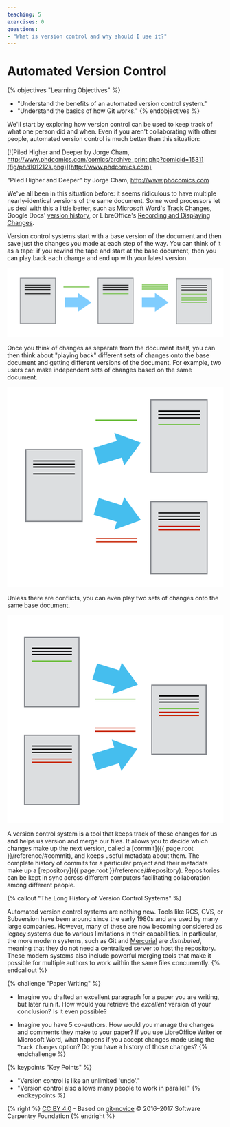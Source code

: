 ```yaml
---
teaching: 5
exercises: 0
questions:
- "What is version control and why should I use it?"
---
```

# Automated Version Control

{% objectives "Learning Objectives" %}
- "Understand the benefits of an automated version control system."
- "Understand the basics of how Git works."
{% endobjectives %}

We'll start by exploring how version control can be used
to keep track of what one person did and when.
Even if you aren't collaborating with other people,
automated version control is much better than this situation:

[![Piled Higher and Deeper by Jorge Cham, http://www.phdcomics.com/comics/archive_print.php?comicid=1531](fig/phd101212s.png)](http://www.phdcomics.com)

"Piled Higher and Deeper" by Jorge Cham, http://www.phdcomics.com

We've all been in this situation before: it seems ridiculous to have
multiple nearly-identical versions of the same document. Some word
processors let us deal with this a little better, such as Microsoft
Word's [Track Changes](https://support.office.com/en-us/article/Track-changes-in-Word-197ba630-0f5f-4a8e-9a77-3712475e806a), Google Docs' [version
history](https://support.google.com/docs/answer/190843?hl=en), or LibreOffice's [Recording and Displaying Changes](https://help.libreoffice.org/Common/Recording_and_Displaying_Changes).

Version control systems start with a base version of the document and
then save just the changes you made at each step of the way. You can
think of it as a tape: if you rewind the tape and start at the base
document, then you can play back each change and end up with your
latest version.

![Changes Are Saved Sequentially](fig/play-changes.svg)

Once you think of changes as separate from the document itself, you
can then think about "playing back" different sets of changes onto the
base document and getting different versions of the document. For
example, two users can make independent sets of changes based on the
same document.

![Different Versions Can be Saved](fig/versions.svg)

Unless there are conflicts, you can even play two sets of changes onto the same base document.

![Multiple Versions Can be Merged](fig/merge.svg)

A version control system is a tool that keeps track of these changes for us and
helps us version and merge our files. It allows you to
decide which changes make up the next version, called a
[commit]({{ page.root }}/reference/#commit), and keeps useful metadata about them. The
complete history of commits for a particular project and their metadata make up
a [repository]({{ page.root }}/reference/#repository). Repositories can be kept in sync
across different computers facilitating collaboration among different people.

{% callout "The Long History of Version Control Systems" %}

Automated version control systems are nothing new.
Tools like RCS, CVS, or Subversion have been around since the early 1980s and are used by many large companies.
However, many of these are now becoming considered as legacy systems due to various limitations in their capabilities.
In particular, the more modern systems, such as Git and [Mercurial](http://swcarpentry.github.io/hg-novice/)
are *distributed*, meaning that they do not need a centralized server to host the repository.
These modern systems also include powerful merging tools that make it possible for multiple authors to work within
the same files concurrently.
{% endcallout %}

{% challenge "Paper Writing" %}

*   Imagine you drafted an excellent paragraph for a paper you are writing, but later ruin it. How would you retrieve
    the *excellent* version of your conclusion? Is it even possible?

*   Imagine you have 5 co-authors. How would you manage the changes and comments they make to your paper?
    If you use LibreOffice Writer or Microsoft Word, what happens if you accept changes made using the
    `Track Changes` option? Do you have a history of those changes?
{% endchallenge %}


{% keypoints "Key Points" %}
- "Version control is like an unlimited 'undo'."
- "Version control also allows many people to work in parallel."
{% endkeypoints %}

{% right %} [CC BY 4.0](https://creativecommons.org/licenses/by/4.0/legalcode) - Based on [git-novice](https://github.com/swcarpentry/git-novice) © 2016–2017 Software Carpentry Foundation {% endright %}
